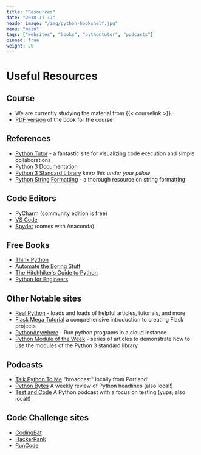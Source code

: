 ```yaml
---
title: "Resources"
date: "2018-11-17"
header_image: "/img/python-bookshelf.jpg"
menu: "main"
tags: ["websites", "books", "pythontutor", "podcasts"]
pinned: true
weight: 20
---
```


# Useful Resources

## Course
  * We are currently studying the material from {{< courselink >}}.
  * [PDF version](http://www.davidjoyner.net/b/wp-content/uploads/2017/03/Joyner_IntroductiontoComputing_1stEdition.pdf) of the book for the course

## References
  * [Python Tutor](http://www.pythontutor.com/) - a fantastic site for visualizing code execution and simple collaborations
  * [Python 3 Documentation](https://docs.python.org/3/)
  * [Python 3 Standard Library](https://docs.python.org/3/library/index.html) _keep this under your pillow_
  * [Python String Formatting](https://pyformat.info/) - a thorough resource on string formatting

## Code Editors
  * [PyCharm](https://www.jetbrains.com/pycharm/) (community edition is free)
  * [VS Code](https://code.visualstudio.com/)
  * [Spyder](https://anaconda.org/anaconda/spyder) (comes with Anaconda)

## Free Books
  * [Think Python](http://greenteapress.com/wp/think-python-2e/)
  * [Automate the Boring Stuff](https://automatetheboringstuff.com/)
  * [The Hitchhiker’s Guide to Python](https://docs.python-guide.org/)
  * [Python for Engineers](https://www.pythonforengineers.com/python-for-scientists-and-engineers/)

## Other Notable sites
  * [Real Python](https://realpython.com/) - loads and loads of helpful articles, tutorials, and more
  * [Flask Mega Tutorial](https://blog.miguelgrinberg.com/post/the-flask-mega-tutorial-part-i-hello-world) a comprehensive introduction to creating Flask projects
  * [PythonAnywhere](https://www.pythonanywhere.com/) - Run python programs in a cloud instance
  * [Python Module of the Week](https://pymotw.com/3/) - series of articles to demonstrate how to use the modules of the Python 3 standard library

## Podcasts
  * [Talk Python To Me](https://talkpython.fm/) "broadcast" locally from Portland!
  * [Python Bytes](https://pythonbytes.fm/) A weekly review of Python headlines  (also local!)
  * [Test and Code](https://testandcode.com/) A Python podcast with a focus on testing (yups, also local!)

## Code Challenge sites
  * [CodingBat](https://codingbat.com/python)
  * [HackerRank](https://www.hackerrank.com)
  * [RunCode](https://docs.runcode.ninja/)

